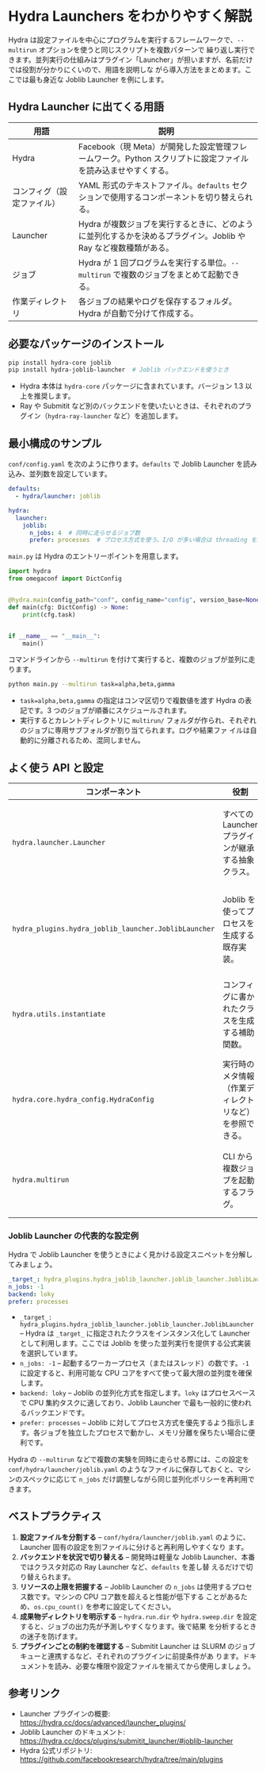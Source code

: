 # Hydra Launchers をわかりやすく解説

Hydra は設定ファイルを中心にプログラムを実行するフレームワークで、`--multirun` オプションを使うと同じスクリプトを複数パターンで
繰り返し実行できます。並列実行の仕組みはプラグイン「Launcher」が担いますが、名前だけでは役割が分かりにくいので、用語を説明しな
がら導入方法をまとめます。ここでは最も身近な Joblib Launcher を例にします。

## Hydra Launcher に出てくる用語

| 用語 | 説明 |
| --- | --- |
| Hydra | Facebook（現 Meta）が開発した設定管理フレームワーク。Python スクリプトに設定ファイルを読み込ませやすくする。 |
| コンフィグ（設定ファイル） | YAML 形式のテキストファイル。`defaults` セクションで使用するコンポーネントを切り替えられる。 |
| Launcher | Hydra が複数ジョブを実行するときに、どのように並列化するかを決めるプラグイン。Joblib や Ray など複数種類がある。 |
| ジョブ | Hydra が 1 回プログラムを実行する単位。`--multirun` で複数のジョブをまとめて起動できる。 |
| 作業ディレクトリ | 各ジョブの結果やログを保存するフォルダ。Hydra が自動で分けて作成する。 |

## 必要なパッケージのインストール

```bash
pip install hydra-core joblib
pip install hydra-joblib-launcher  # Joblib バックエンドを使うとき
```

- Hydra 本体は `hydra-core` パッケージに含まれています。バージョン 1.3 以上を推奨します。
- Ray や Submitit など別のバックエンドを使いたいときは、それぞれのプラグイン（`hydra-ray-launcher` など）を追加します。

## 最小構成のサンプル

`conf/config.yaml` を次のように作ります。`defaults` で Joblib Launcher を読み込み、並列数を設定しています。

```yaml
defaults:
  - hydra/launcher: joblib

hydra:
  launcher:
    joblib:
      n_jobs: 4  # 同時に走らせるジョブ数
      prefer: processes  # プロセス方式を使う。I/O が多い場合は threading を選べる
```

`main.py` は Hydra のエントリーポイントを用意します。

```python
import hydra
from omegaconf import DictConfig


@hydra.main(config_path="conf", config_name="config", version_base=None)
def main(cfg: DictConfig) -> None:
    print(cfg.task)


if __name__ == "__main__":
    main()
```

コマンドラインから `--multirun` を付けて実行すると、複数のジョブが並列に走ります。

```bash
python main.py --multirun task=alpha,beta,gamma
```

- `task=alpha,beta,gamma` の指定はコンマ区切りで複数値を渡す Hydra の表記です。3 つのジョブが順番にスケジュールされます。
- 実行するとカレントディレクトリに `multirun/` フォルダが作られ、それぞれのジョブに専用サブフォルダが割り当てられます。ログや結果ファ
  イルは自動的に分離されるため、混同しません。

## よく使う API と設定

| コンポーネント | 役割 | ヒント |
| --- | --- | --- |
| `hydra.launcher.Launcher` | すべての Launcher プラグインが継承する抽象クラス。 | 新しい実行基盤を作りたい場合はこのクラスを実装する。 |
| `hydra_plugins.hydra_joblib_launcher.JoblibLauncher` | Joblib を使ってプロセスを生成する既存実装。 | `n_jobs` や `prefer` でプロセス・スレッドを切り替える。 |
| `hydra.utils.instantiate` | コンフィグに書かれたクラスを生成する補助関数。 | Launchers 以外にも、モデルやデータローダの生成で使える。 |
| `hydra.core.hydra_config.HydraConfig` | 実行時のメタ情報（作業ディレクトリなど）を参照できる。 | ログの保存先をプログラム内で確認したいときに便利。 |
| `hydra.multirun` | CLI から複数ジョブを起動するフラグ。 | シングルランに戻すときは `-m` を外して実行する。 |

### Joblib Launcher の代表的な設定例

Hydra で Joblib Launcher を使うときによく見かける設定スニペットを分解してみましょう。

```yaml
_target_: hydra_plugins.hydra_joblib_launcher.joblib_launcher.JoblibLauncher
n_jobs: -1
backend: loky
prefer: processes
```

- `_target_: hydra_plugins.hydra_joblib_launcher.joblib_launcher.JoblibLauncher` – Hydra は `_target_` に指定されたクラスをインスタンス化して Launcher として利用します。ここでは Joblib を使った並列実行を提供する公式実装を選択しています。
- `n_jobs: -1` – 起動するワーカープロセス（またはスレッド）の数です。`-1` に設定すると、利用可能な CPU コアをすべて使って最大限の並列度を確保します。
- `backend: loky` – Joblib の並列化方式を指定します。`loky` はプロセスベースで CPU 集約タスクに適しており、Joblib Launcher で最も一般的に使われるバックエンドです。
- `prefer: processes` – Joblib に対してプロセス方式を優先するよう指示します。各ジョブを独立したプロセスで動かし、メモリ分離を保ちたい場合に便利です。

Hydra の `--multirun` などで複数の実験を同時に走らせる際には、この設定を `conf/hydra/launcher/joblib.yaml` のようなファイルに保存しておくと、マシンのスペックに応じて `n_jobs` だけ調整しながら同じ並列化ポリシーを再利用できます。

## ベストプラクティス

1. **設定ファイルを分割する** – `conf/hydra/launcher/joblib.yaml` のように、Launcher 固有の設定を別ファイルに分けると再利用しやすくなり
   ます。
2. **バックエンドを状況で切り替える** – 開発時は軽量な Joblib Launcher、本番ではクラスタ対応の Ray Launcher など、`defaults` を差し替
   えるだけで切り替えられます。
3. **リソースの上限を把握する** – Joblib Launcher の `n_jobs` は使用するプロセス数です。マシンの CPU コア数を超えると性能が低下する
   ことがあるため、`os.cpu_count()` を参考に設定してください。
4. **成果物ディレクトリを明示する** – `hydra.run.dir` や `hydra.sweep.dir` を設定すると、ジョブの出力先が予測しやすくなります。後で結果
   を分析するときの迷子を防げます。
5. **プラグインごとの制約を確認する** – Submitit Launcher は SLURM のジョブキューと連携するなど、それぞれのプラグインに前提条件があ
   ります。ドキュメントを読み、必要な権限や設定ファイルを揃えてから使用しましょう。

## 参考リンク

- Launcher プラグインの概要: <https://hydra.cc/docs/advanced/launcher_plugins/>
- Joblib Launcher のドキュメント: <https://hydra.cc/docs/plugins/submitit_launcher/#joblib-launcher>
- Hydra 公式リポジトリ: <https://github.com/facebookresearch/hydra/tree/main/plugins>

